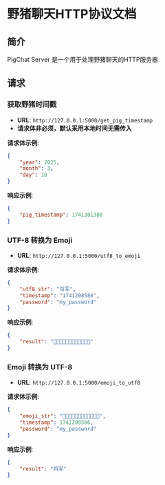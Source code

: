 # 野猪聊天HTTP协议文档

## 简介

PigChat Server 是一个用于处理野猪聊天的HTTP服务器

## 请求

### 获取野猪时间戳

- **URL**: `http://127.0.0.1:5000/get_pig_timestamp`
- **请求体非必须，默认采用本地时间无需传入**

**请求体示例**:

```json
{
    "year": 2025,
    "month": 3,
    "day": 10
}
```

**响应示例**:

```json
{
    "pig_timestamp": 1741381388
}
```

### UTF-8 转换为 Emoji

- **URL**: `http://127.0.0.1:5000/utf8_to_emoji`

**请求体示例**:

```json
{
    "utf8_str": "将军",
    "timestamp": "1741208586",
    "password": "my_password"
}
```

**响应示例**:

```json
{
    "result": "💐🤗🍌🌰😇🌲💩🌳🌺🌲🍓😃"
}
```

### Emoji 转换为 UTF-8

- **URL**: `http://127.0.0.1:5000/emoji_to_utf8`

**请求体示例**:

```json
{
    "emoji_str": "🐗🍅🍃🌽🥔🍁💩🍅🌺🥝🌴🍌",
    "timestamp": 1741208586,
    "password": "my_password"
}
```

**响应示例**:

```json
{
    "result": "将军"
}
```